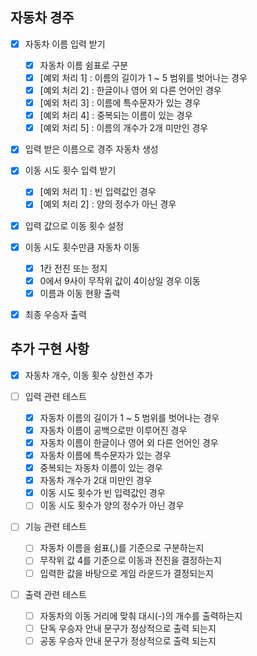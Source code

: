 ## 자동차 경주

- [X] 자동차 이름 입력 받기
  - [X] 자동차 이름 쉼표로 구분
  - [X] [예외 처리 1] : 이름의 길이가 1 ~ 5 범위를 벗어나는 경우
  - [X] [예외 처리 2] : 한글이나 영어 외 다른 언어인 경우
  - [X] [예외 처리 3] : 이름에 특수문자가 있는 경우
  - [X] [예외 처리 4] : 중복되는 이름이 있는 경우
  - [X] [예외 처리 5] : 이름의 개수가 2개 미만인 경우

- [X] 입력 받은 이름으로 경주 자동차 생성

- [X] 이동 시도 횟수 입력 받기
  - [X] [예외 처리 1] : 빈 입력값인 경우
  - [X] [예외 처리 2] : 양의 정수가 아닌 경우

- [X] 입력 값으로 이동 횟수 설정

- [X] 이동 시도 횟수만큼 자동차 이동
  - [X] 1칸 전진 또는 정지
  - [X] 0에서 9사이 무작위 값이 4이상일 경우 이동
  - [X] 이름과 이동 현황 출력

- [X] 최종 우승자 출력

## 추가 구현 사항
- [X] 자동차 개수, 이동 횟수 상한선 추가

- [ ] 입력 관련 테스트
  - [X] 자동차 이름의 길이가 1 ~ 5 범위를 벗어나는 경우
  - [X] 자동차 이름이 공백으로만 이루어진 경우
  - [X] 자동차 이름이 한글이나 영어 외 다른 언어인 경우
  - [X] 자동차 이름에 특수문자가 있는 경우
  - [X] 중복되는 자동차 이름이 있는 경우
  - [X] 자동차 개수가 2대 미만인 경우
  - [X] 이동 시도 횟수가 빈 입력값인 경우
  - [ ] 이동 시도 횟수가 양의 정수가 아닌 경우

- [ ] 기능 관련 테스트
  - [ ] 자동차 이름을 쉼표(,)를 기준으로 구분하는지
  - [ ] 무작위 값 4를 기준으로 이동과 전진을 결정하는지
  - [ ] 입력한 값을 바탕으로 게임 라운드가 결정되는지

- [ ] 출력 관련 테스트
  - [ ] 자동차의 이동 거리에 맞춰 대시(-)의 개수를 출력하는지
  - [ ] 단독 우승자 안내 문구가 정상적으로 출력 되는지
  - [ ] 공동 우승자 안내 문구가 정상적으로 출력 되는지